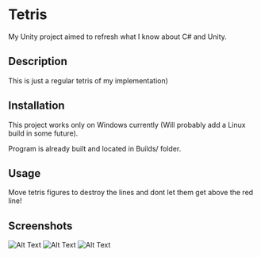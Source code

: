 # Tetris

My Unity project aimed to refresh what I know about C# and Unity.

## Description

This is just a regular tetris of my implementation)

## Installation

This project works only on Windows currently (Will probably add a Linux build in some future).

Program is already built and located in Builds/ folder.

## Usage

Move tetris figures to destroy the lines and dont let them get above the red line!

## Screenshots

![Alt Text](https://sun9-19.userapi.com/impg/pKygHBffavNTYUNfc0_Q_NXlhQDdfu9xfxdfJA/2FMDGniG9UI.jpg?size=623x523&quality=96&sign=9a1898d40a69bf74ace786df201c4a45&type=album)
![Alt Text](https://sun9-28.userapi.com/impg/NYnEcoPS33XdIW7t0oVxkS0Wx45sV2srV432yg/cu97OPFd9OY.jpg?size=617x525&quality=96&sign=37ff1d7717f40bf5ed99776495c176f7&type=album)
![Alt Text](https://sun9-63.userapi.com/impg/8oVVxs-BcrRQ0f5QPxAzQG6tI8iktV_vS-qzCA/3yXmoyd5dXQ.jpg?size=617x521&quality=96&sign=48637605d48090194ee72f566b583abf&type=album)
